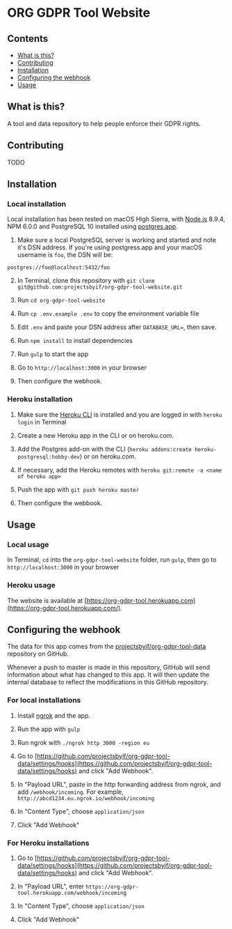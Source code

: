 # ORG GDPR Tool Website

## Contents

* [What is this?](#what-is-this)
* [Contributing](#contribute)
* [Installation](#installation)
* [Configuring the webhook](#configuring-the-webhook)
* [Usage](#usage)

## What is this?

A tool and data repository to help people enforce their GDPR rights.

## Contributing

TODO

## Installation

### Local installation

Local installation has been tested on macOS High Sierra, with [Node.js](https://nodejs.org) 8.9.4, NPM 6.0.0 and PostgreSQL 10 installed using [postgres.app](https://postgresapp.com/).

1. Make sure a local PostgreSQL server is working and started and note it's DSN address. If you're using postgress.app and your macOS username is `foo`, the DSN will be:

  ```
  postgres://foo@localhost:5432/foo
  ```

2. In Terminal, clone this repository with `git clone git@github.com:projectsbyif/org-gdpr-tool-website.git`

3. Run `cd org-gdpr-tool-website`

4. Run `cp .env.example .env` to copy the environment variable file

5. Edit `.env` and paste your DSN address after `DATABASE_URL=`, then save.

6. Run `npm install` to install dependencies

7. Run `gulp` to start the app

8. Go to `http://localhost:3000` in your browser

9. Then configure the webhook.

### Heroku installation

1. Make sure the [Heroku CLI](https://devcenter.heroku.com/articles/heroku-cli) is installed and you are logged in with `heroku login` in Terminal

2. Create a new Heroku app in the CLI or on heroku.com.

3. Add the Postgres add-on with the CLI (`heroku addons:create heroku-postgresql:hobby-dev`) or on heroku.com.

4. If necessary, add the Heroku remotes with `heroku git:remote -a <name of heroku app>`

5. Push the app with `git push heroku master`

6. Then configure the webbook.

## Usage

### Local usage

In Terminal, `cd` into the `org-gdpr-tool-website` folder, run `gulp`, then go to `http://localhost:3000` in your browser

### Heroku usage

The website is available at [https://org-gdpr-tool.herokuapp.com](https://org-gdpr-tool.herokuapp.com/).

## Configuring the webhook

The data for this app comes from the [projectsbyif/org-gdpr-tool-data](https://github.com/projectsbyif/org-gdpr-tool-data) repository on GitHub.

Whenever a push to master is made in this repository, GitHub will send information about what has changed to this app. It will then update the internal database to reflect the modifications in this GitHub repository.

### For local installations

1. Install [ngrok](https://ngrok.com/) and the app.

2. Run the app with `gulp`

3. Run ngrok with `./ngrok http 3000 -region eu`

4. Go to [https://github.com/projectsbyif/org-gdpr-tool-data/settings/hooks](https://github.com/projectsbyif/org-gdpr-tool-data/settings/hooks) and click "Add Webhook".

5. In "Payload URL", paste in the http forwarding address from ngrok, and add `/webhook/incoming`. For example, `http://abcd1234.eu.ngrok.io/webhook/incoming`

6. In "Content Type", choose `application/json`

7. Click "Add Webhook"

### For Heroku installations

1. Go to [https://github.com/projectsbyif/org-gdpr-tool-data/settings/hooks](https://github.com/projectsbyif/org-gdpr-tool-data/settings/hooks) and click "Add Webhook".

2. In "Payload URL", enter `https://org-gdpr-tool.herokuapp.com/webhook/incoming`

3. In "Content Type", choose `application/json`

4. Click "Add Webhook"
